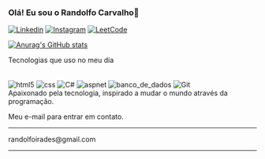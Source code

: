 
### Olá! Eu sou o Randolfo Carvalho👋

[![Linkedin](https://img.shields.io/badge/LinkedIn-0077B5?style=for-the-badge&logo=linkedin&logoColor=white)](https://www.linkedin.com/in/randolfo-carvalho-85206222b/)
[![Instagram](https://img.shields.io/badge/Instagram-E4405F?style=for-the-badge&logo=instagram&logoColor=white)](https://www.instagram.com/randolfo_oo/)
[![LeetCode](https://img.shields.io/badge/-LeetCode-FFA116?style=for-the-badge&logo=LeetCode&logoColor=black)](https://leetcode.com/Randolfo/)


[![Anurag's GitHub stats](https://github-readme-stats.vercel.app/api?username=RandolfoCarvalho&show_icons=true&theme=cobalt)](https://github.com/RandolfoCarvalho/github-readme-stats)

Tecnologias que uso no meu dia
<div style="display: inline_block"> <br/>
<img align="center" alt="html5" src="https://img.shields.io/badge/HTML5-E34F26?style=for-the-badge&logo=html5&logoColor=white"/>
<img align="center" alt="css" src="https://img.shields.io/badge/CSS3-1572B6?style=for-the-badge&logo=css3&logoColor=white"/>
<img align="center" alt="C#" src="https://img.shields.io/badge/C%23-239120?style=for-the-badge&logo=c-sharp&logoColor=white"/>
<img align="center" alt="aspnet" src="https://img.shields.io/badge/ASP.NET-512BD4?style=for-the-badge&logo=.net&logoColor=white"/>
<img align="center" alt="banco_de_dados" src="https://img.shields.io/badge/MySQL-00000F?style=for-the-badge&logo=mysql&logoColor=white"/>
<img align="center" alt="Git" src="https://img.shields.io/badge/GitHub-100000?style=for-the-badge&logo=github&logoColor=white"/>
</div>
Apaixonado pela tecnologia, inspirado a mudar o mundo através da programação.

Meu e-mail para entrar em contato.
<hr>
randolfoirades@gmail.com
<hr>
